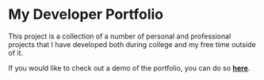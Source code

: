 # My Developer Portfolio

This project is a collection of a number of personal and professional projects that I have developed both during college and my free time outside of it. 

If you would like to check out a demo of the portfolio, you can do so **[here](http://chantaldesiree.github.io/developer-portfolio)**.
